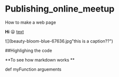 # Publishing_online_meetup
How to make a web page 

**Hi**
:frowning:
[text](www.google.com)

![](beauty-bloom-blue-67636.jpg"this is a caption??")

##Highlighing the code

**To see how markdown works
**

def myFunction arguements
